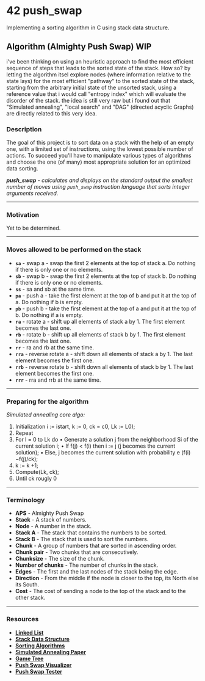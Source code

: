 # 42 push_swap
Implementing a sorting algorithm in C using stack data structure.

## Algorithm (Almighty Push Swap) WIP
i've been thinking on using an heuristic approach to find the most efficient sequence of steps that leads to the sorted state of the stack.
How so? by letting the algorithm itsel explore nodes (where information relative to the state lays) for the most efficient "pathway" to the sorted state of the stack, starting from the arbitrary initial state of the unsorted stack, using a reference value that i would call "entropy index" which will evaluate the disorder of the stack.
the idea is still very raw but i found out that "Simulated annealing", "local search" and "DAG" (directed acyclic Graphs) are directly related to this very idea.

### Description
The goal of this project is to sort data on a stack with the help of an empty one, with a limited set of instructions, using the lowest possible number of actions. To succeed you'll have to manipulate various types of algorithms and choose the one (of many) most appropriate solution for an optimized data sorting.

 _**push_swap** - calculates and displays on the standard output the smallest number of moves using `push_swap` instruction language that sorts integer arguments received._

---

### Motivation
Yet to be determined.

---

### Moves allowed to be performed on the stack
- **`sa`** - swap a - swap the first 2 elements at the top of stack a. Do nothing if there is only one or no elements.
- **`sb`** - swap b - swap the first 2 elements at the top of stack b. Do nothing if there is only one or no elements.
- **`ss`** - sa and sb at the same time.
- **`pa`** - push a - take the first element at the top of b and put it at the top of a. Do nothing if b is empty.
- **`pb`** - push b - take the first element at the top of a and put it at the top of b. Do nothing if a is empty.
- **`ra`** - rotate a - shift up all elements of stack a by 1. The first element becomes the last one.
- **`rb`** - rotate b - shift up all elements of stack b by 1. The first element becomes the last one.
- **`rr`** - ra and rb at the same time.
- **`rra`** - reverse rotate a - shift down all elements of stack a by 1. The last element becomes the first one.
- **`rrb`** - reverse rotate b - shift down all elements of stack b by 1. The last element becomes the first one.
- **`rrr`** - rra and rrb at the same time.

---

### Preparing for the algorithm

_Simulated annealing core algo:_
1. Initialization i := istart, k := 0, ck = c0, Lk := L0);
2. Repeat
3. For l = 0 to Lk do
 • Generate a solution j from the neighborhood Si of the current solution i;
 • If f(j) < f(i) then i := j (j becomes the current solution);
 • Else, j becomes the current solution with probability e (f(i)−f(j)/ck);
4. k := k +1;
5. Compute(Lk, ck);
6. Until ck rougly 0

---

### Terminology
- **APS** - Almighty Push Swap
- **Stack** - A stack of numbers.
- **Node** - A number in the stack.
- **Stack A** - The stack that contains the numbers to be sorted.
- **Stack B** - The stack that is used to sort the numbers.
- **Chunk** - A group of numbers that are sorted in ascending order.
- **Chunk pair** - Two chunks that are consecutively.
- **Chunksize** - The size of the chunk.
- **Number of chunks** - The number of chunks in the stack.
- **Edges** - The first and the last nodes of the stack being the edge.
- **Direction** - From the middle if the node is closer to the top, its North else its South.
- **Cost** - The cost of sending a node to the top of the stack and to the other stack.

---

### Resources
- [**Linked List**](https://en.wikipedia.org/wiki/Linked_list)
- [**Stack Data Structure**](https://en.wikipedia.org/wiki/Stack_(abstract_data_type))
- [**Sorting Algorithms**](https://en.wikipedia.org/wiki/Sorting_algorithm)
- [**Simulated Annealing Paper**](https://enac.hal.science/hal-01887543/document)
- [**Game Tree**](https://en.wikipedia.org/wiki/Game_tree)
- [**Push Swap Visualizer**](https://github.com/o-reo/push_swap_visualizer.git)
- [**Push Swap Tester**](https://github.com/louisabricot/push_swap_tester)
